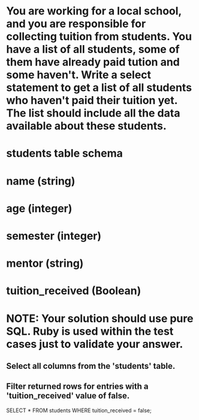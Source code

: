 # You are working for a local school, and you are responsible for collecting tuition from students. You have a list of all students, some of them have already paid tution and some haven't. Write a select statement to get a list of all students who haven't paid their tuition yet. The list should include all the data available about these students.

# students table schema
# name (string)
# age (integer)
# semester (integer)
# mentor (string)
# tuition_received (Boolean)

# NOTE: Your solution should use pure SQL. Ruby is used within the test cases just to validate your answer.



## Select all columns from the 'students' table.
## Filter returned rows for entries with a 'tuition_received' value of false.

SELECT *
FROM students
WHERE tuition_received = false;
